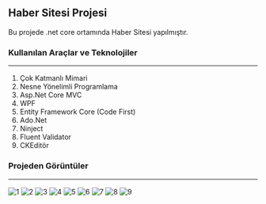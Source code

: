 ## Haber Sitesi Projesi
Bu projede .net core ortamında Haber Sitesi yapılmıştır.
### Kullanılan Araçlar ve Teknolojiler<hr>
 1. Çok Katmanlı Mimari
 2. Nesne Yönelimli Programlama
 3. Asp.Net Core MVC
 4. WPF
 5. Entity Framework Core (Code First)
 6. Ado.Net
 7. Ninject
 8. Fluent Validator
 9. CKEditör
### Projeden Görüntüler<hr>
![1](https://user-images.githubusercontent.com/77530565/115968741-fb269880-a541-11eb-966f-8cec8ad0750e.png)
![2](https://user-images.githubusercontent.com/77530565/115968742-fc57c580-a541-11eb-98d9-75d384146826.png)
![3](https://user-images.githubusercontent.com/77530565/115968745-fd88f280-a541-11eb-9559-c3440582b95b.png)
![4](https://user-images.githubusercontent.com/77530565/115968750-011c7980-a542-11eb-9b14-cae3659318eb.png)
![5](https://user-images.githubusercontent.com/77530565/115968755-037ed380-a542-11eb-90a4-bba395c673b2.png)
![6](https://user-images.githubusercontent.com/77530565/115968757-05489700-a542-11eb-9b47-b50a41d166e6.png)
![7](https://user-images.githubusercontent.com/77530565/115968758-05e12d80-a542-11eb-89e5-a9f3211924ee.png)
![8](https://user-images.githubusercontent.com/77530565/115968763-07aaf100-a542-11eb-9007-521ded4a82aa.png)
![9](https://user-images.githubusercontent.com/77530565/116758160-2dd80180-aa18-11eb-9f65-a9127dbec304.png)

